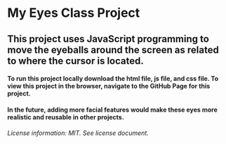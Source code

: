 # My Eyes Class Project
## This project uses JavaScript programming to move the eyeballs around the screen as related to where the cursor is located. 

#### To run this project locally download the html file, js file, and css file. To view this project in the browser, navigate to the GitHub Page for this project.
#### In the future, adding more facial features would make these eyes more realistic and reusable in other projects. 


###### License information: MIT. See license document. 
